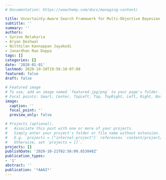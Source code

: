 ```yaml
---
# Documentation: https://wowchemy.com/docs/managing-content/

title: Uncertainty-Aware Search Framework for Multi-Objective Bayesian Optimization.
subtitle: ''
summary: ''
authors:
- Syrine Belakaria
- Aryan Deshwal
- Nitthilan Kannappan Jayakodi
- Janardhan Rao Doppa
tags: []
categories: []
date: '2020-01-01'
lastmod: 2020-10-20T19:56:10-07:00
featured: false
draft: false

# Featured image
# To use, add an image named `featured.jpg/png` to your page's folder.
# Focal points: Smart, Center, TopLeft, Top, TopRight, Left, Right, BottomLeft, Bottom, BottomRight.
image:
  caption: ''
  focal_point: ''
  preview_only: false

# Projects (optional).
#   Associate this post with one or more of your projects.
#   Simply enter your project's folder or file name without extension.
#   E.g. `projects = ["internal-project"]` references `content/project/deep-learning/index.md`.
#   Otherwise, set `projects = []`.
projects: []
publishDate: '2020-10-21T02:56:09.853848Z'
publication_types:
- '1'
abstract: ''
publication: '*AAAI*'
---
```

